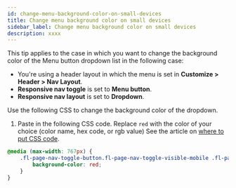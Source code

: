 ```yaml
---
id: change-menu-background-color-on-small-devices
title: Change menu background color on small devices
sidebar_label: Change menu background color on small devices
description: xxxx
---
```

This tip applies to the case in which you want to change the background color of the Menu button dropdown list in the following case:

* You're using a header layout in which the menu is set in **Customize > Header > Nav Layout**.
*  **Responsive nav toggle** is set to **Menu button**.
*  **Responsive nav layout** is set to **Dropdown**.

Use the following CSS to change the background color of the dropdown.

1. Paste in the following CSS code.  Replace `red` with the color of your choice (color name, hex code, or rgb value)
See the article on [where to put CSS code](/beaver-builder/styles/code/custom-css.md).  
```css
@media (max-width: 767px) {
    .fl-page-nav-toggle-button.fl-page-nav-toggle-visible-mobile .fl-page-nav-collapse {
        background-color: red;
    }
} 
 ```

